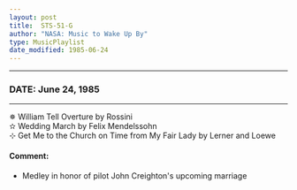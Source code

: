 ```yaml
---
layout: post
title:  STS-51-G
author: "NASA: Music to Wake Up By"
type: MusicPlaylist
date_modified: 1985-06-24
---
```


----
### DATE: June 24, 1985
----
✵ William Tell Overture by Rossini  &nbsp;<br />✫ Wedding March by Felix Mendelssohn  &nbsp;<br />⊹ Get Me to the Church on Time from My Fair Lady by Lerner and Loewe

#### Comment:
* Medley in honor of pilot John Creighton's upcoming marriage
